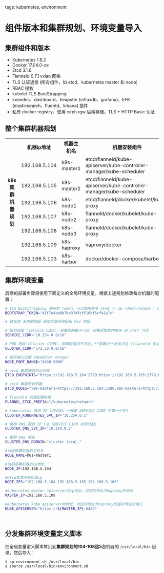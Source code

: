 <!-- toc -->

tags: kubernetes, environment

# 组件版本和集群规划、环境变量导入

## 集群组件和版本

+ Kubernetes 1.6.2
+ Docker  17.04.0-ce
+ Etcd 3.1.6
+ Flanneld 0.7.1 vxlan 网络
+ TLS 认证通信 (所有组件，如 etcd、kubernetes master 和 node)
+ RBAC 授权
+ kubelet TLS BootStrapping
+ kubedns、dashboard、heapster (influxdb、grafana)、EFK (elasticsearch、fluentd、kibana) 插件
+ 私有 docker registry，使用 ceph rgw 后端存储，TLS + HTTP Basic 认证

## 整个集群机器规划

<table>
    <tr>
        <th rowspan="8">k8s集群机器规划</th>
        <th>机器ip地址</th>
        <th>机器主机名</th>
        <th>机器安装组件</th>
        <th>备注</th>
    </tr>
    <tr>
        <td>192.168.5.104</td>
        <td>k8s-master1</td>
        <td>etcd/flanneld/kube-apiserver/kube-controller-manager/kube-scheduler</td>
        <td>etcd k8s-master</td>
    </tr>
    <tr>
        <td>192.168.5.105</td>
        <td>k8s-master2</td>
        <td>etcd/flanneld/kube-apiserver/kube-controller-manager/kube-scheduler</td>
        <td>etcd/k8s-master</td>
    </tr>  
    <tr>
        <td>192.168.5.106</td>
        <td>k8s-node1</td>
        <td>etcd/flanneld/docker/kubelet/kube-proxy</td>
        <td>etcd/k8s-node</td>
    </tr>  
    <tr>
        <td>192.168.5.107</td>
        <td>k8s-node2</td>
        <td>flanneld/docker/kubelet/kube-proxy</td>
        <td>k8s-node</td>
    </tr>  
    <tr>
        <td>192.168.5.108</td>
        <td>k8s-node3</td>
        <td>flanneld/docker/kubelet/kube-proxy</td>
        <td>k8s-node</td>
    </tr>  
    <tr>
        <td>192.168.5.109</td>
        <td>k8s-haproxy</td>
        <td>haproxy/docker</td>
        <td>haproxy/deploy</td>
    </tr>  
    <tr>
        <td>192.168.5.103</td>
        <td>k8s-harbor</td>
        <td>docker/docker-compose/harbor</td>
        <td>harbor</td>
    </tr>   
</table>




## 集群环境变量

后续的部署步骤将使用下面定义的全局环境变量，根据上述规划修改每台机器的配置：

``` bash
# TLS Bootstrapping 使用的 Token，可以使用命令 head -c 16 /dev/urandom | od -An -t x | tr -d ' ' 生成
BOOTSTRAP_TOKEN="41f7e4ba8b7be874fcff18bf5cf41a7c"

# 建议用 未用的网段 来定义服务网段和 Pod 网段

# 服务网段 (Service CIDR），部署前路由不可达，部署后集群内使用 IP:Port 可达
SERVICE_CIDR="10.254.0.0/16"

# POD 网段 (Cluster CIDR），部署前路由不可达，**部署后**路由可达 (flanneld 保证)
CLUSTER_CIDR="172.30.0.0/16"

# 服务端口范围 (NodePort Range)
NODE_PORT_RANGE="8400-9000"

# etcd 集群服务地址列表
ETCD_ENDPOINTS="https://192.168.5.104:2379,https://192.168.5.105:2379,https://192.168.5.106:2379"

# etcd 集群所有机器
ETCD_NODES="k8s-master1=https://192.168.5.104:2380,k8s-master2=https://192.168.5.105:2380,k8s-node1=https://192.168.5.106:2380"

# flanneld 网络配置前缀
FLANNEL_ETCD_PREFIX="/kubernetes/network"

# kubernetes 服务 IP (预分配，一般是 SERVICE_CIDR 中第一个IP)
CLUSTER_KUBERNETES_SVC_IP="10.254.0.1"

# 集群 DNS 服务 IP (从 SERVICE_CIDR 中预分配)
CLUSTER_DNS_SVC_IP="10.254.0.2"

# 集群 DNS 域名
CLUSTER_DNS_DOMAIN="cluster.local."

#当前部署机器的主机名
NODE_NAME=k8s-master1

#当前部署机器的ip地址
NODE_IP=192.168.5.104

#etcd集群所有机器ip
NODE_IPS="192.168.5.104 192.168.5.105 192.168.5.106"

#kubernetes master apiserver的ip地址，对应的地址为haproxy的地址
MASTER_IP=192.168.5.109

#kubernetes kube apiserver的地址，对应的地址为haproxy的监听地址和端口
KUBE_APISERVER="https://${MASTER_IP}:6443"




```


## 分发集群环境变量定义脚本

把全局变量定义脚本拷贝到**集群规划的104-108这5台**机器的 `/usr/local/bin` 目录，然后导入：

``` bash
$ cp environment.sh /usr/local/bin
$ source /usr/local/bin/environment.sh

```
